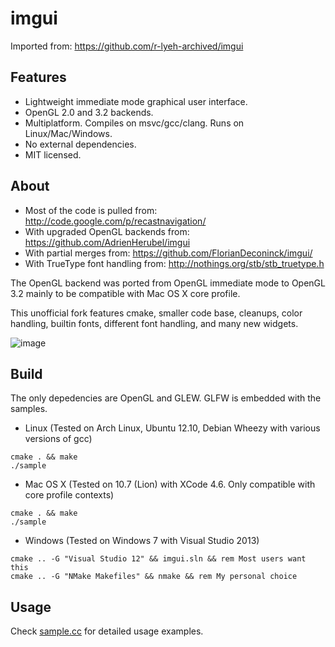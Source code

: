 imgui
=====

Imported from: https://github.com/r-lyeh-archived/imgui

Features
--------

- Lightweight immediate mode graphical user interface.
- OpenGL 2.0 and 3.2 backends.
- Multiplatform. Compiles on msvc/gcc/clang. Runs on Linux/Mac/Windows.
- No external dependencies.
- MIT licensed.

About
-----

- Most of the code is pulled from: http://code.google.com/p/recastnavigation/
- With upgraded OpenGL backends from: https://github.com/AdrienHerubel/imgui
- With partial merges from: https://github.com/FlorianDeconinck/imgui/
- With TrueType font handling from: http://nothings.org/stb/stb_truetype.h

The OpenGL backend was ported from OpenGL immediate mode to OpenGL 3.2 mainly to be compatible with Mac OS X core profile.

This unofficial fork features cmake, smaller code base, cleanups, color handling, builtin fonts, different font handling, and many new widgets.

![image](https://raw.github.com/r-lyeh/depot/master/imgui.png)

Build
-----

The only depedencies are OpenGL and GLEW. GLFW is embedded with the samples.

- Linux (Tested on Arch Linux, Ubuntu 12.10, Debian Wheezy with various versions of gcc)
```
cmake . && make
./sample
```

- Mac OS X (Tested on 10.7 (Lion) with XCode 4.6. Only compatible with core profile contexts)
```
cmake . && make
./sample
```

- Windows (Tested on Windows 7 with Visual Studio 2013)
```
cmake .. -G "Visual Studio 12" && imgui.sln && rem Most users want this
cmake .. -G "NMake Makefiles" && nmake && rem My personal choice
```

Usage
-----

Check [sample.cc](sample.cc) for detailed usage examples.
